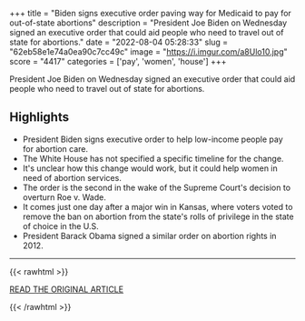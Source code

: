 +++
title = "Biden signs executive order paving way for Medicaid to pay for out-of-state abortions"
description = "President Joe Biden on Wednesday signed an executive order that could aid people who need to travel out of state for abortions."
date = "2022-08-04 05:28:33"
slug = "62eb58e1e74a0ea90c7cc49c"
image = "https://i.imgur.com/a8Ulo10.jpg"
score = "4417"
categories = ['pay', 'women', 'house']
+++

President Joe Biden on Wednesday signed an executive order that could aid people who need to travel out of state for abortions.

## Highlights

- President Biden signs executive order to help low-income people pay for abortion care.
- The White House has not specified a specific timeline for the change.
- It's unclear how this change would work, but it could help women in need of abortion services.
- The order is the second in the wake of the Supreme Court's decision to overturn Roe v. Wade.
- It comes just one day after a major win in Kansas, where voters voted to remove the ban on abortion from the state's rolls of privilege in the state of choice in the U.S.
- President Barack Obama signed a similar order on abortion rights in 2012.

---

{{< rawhtml >}}
  <p class="article-category">
    <a target="_blank" href="https://abcnews.go.com/Politics/biden-sign-executive-order-paving-medicaid-pay-state/story?id=87860932">READ THE ORIGINAL ARTICLE</a>
  </p>
{{< /rawhtml >}}
